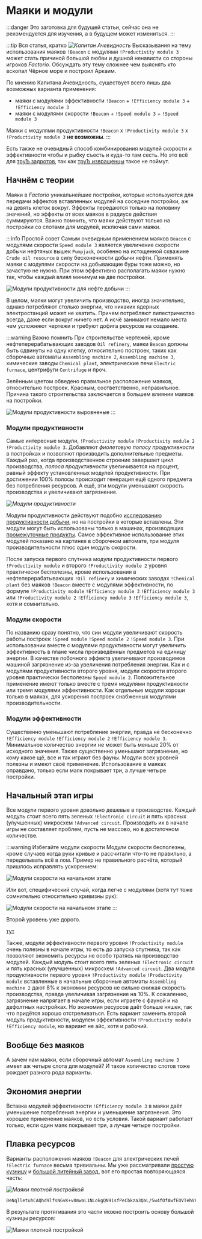 # Маяки и модули

:::danger
Это заготовка для будущей статьи, сейчас она не рекомендуется для изучения, а в будущем может измениться.
:::

:::tip Вся статья, кратко *![Капитан Ачевидность](../_images/CaptainObvious.jpeg#right)*
Высказывания на тему использования маяков `!Beacon` с модулями `!Productivity module 3` может стать причиной большой любви и душной ненависти со стороны игроков *Factorio*. Обсуждать эту тему сложнее чем выяснять кто вскопал Чёрное море и построил Аркаим.

По мнению Капитана Ачевидность, существует всего лишь два возможных варианта применения:

- маяки с модулями эффективности `!Beacon` + `!Efficiency module 3` + `!Efficiency module 3`
- маяки с модулями скорости `!Beacon` + `!Speed module 3` + `!Speed module 3`

Маяки с модулями продуктивности `!Beacon` x `!Productivity module 3` x `!Productivity module 3` **не возможны**.
:::

Есть также не очевидный способ комбинирования модулей скорости и эффективности чтобы и рыбку съесть и куда-то там сесть. Но это всё для [труЪ задротов](../Additionals/NerdsVsGeeks.md#народные-деффутаты), так как [труЪ извращенцы](../Additionals/NerdsVsGeeks.md#озабоченные-гигагерцами-и-тэрафлопсами) такое не поймут.

## Начнём с теории

Маяки в *Factorio* уникальнейшие постройки, которые используются для передачи эффектов вставленных модулей на соседние постройки, аж на девять клеток вокруг. Эффекты передаются только на половину значений, но эффекты от всех маяков в радиусе действия суммируются. Важно помнить, что маяки действуют только на постройки со слотами для модулей, исключая сами маяки.

:::info Простой совет
Самым очевидным применением маяков `Beacon` с модулями скорости `Speed module 3` является увеличение скорости добычи нефтяных вышек `Pumpjack`, особенно на истощенной скважине `Crude oil resource` в силу бесконечности добычи нефти. Применять маяки с модулями скорости на добывающие буры тоже можно, но зачастую не нужно. При этом эффективно располагать маяки нужно так, чтобы каждый влиял минимум на две постройки.

![Модули продуктивности для нефте добычи](./images/BeaconsAndModules.04.jpg)
:::

В целом, маяки могут увеличить производство, иногда значительно, однако потребляют столько энергии, что никаких ядерных электростанций может не хватить. Причем потребляют липестричество всегда, даже если вокруг ничего нет. А исчё занимают немало места чем усложняют чертежи и требуют дофига ресурсов на создание.

:::warning Важно помнить
При строительстве чертежей, кроме нефтеперерабатывающих заводов `Oil refinery`, маяки `Beacon` должны быть сдвинуты на одну клетку, относительно построек, таких как сборочные автоматы `Assembling machine 2`, `Assembling machine 3`, химические заводы `Chemical plant`, электрические печи `Electric furnace`, центрифуги `Centrifuge` и проч.

Зелённым цветом обведено правильное расположение маяков, относительно построек. Красным, соответственно, неправильное. Причина такого строительства заключается в большем влиянии маяков на постройки.

![Модули продуктивности выровненые](./images/BeaconsAndModules.05.jpg)
:::

### Модули продуктивности

Самые интересные модули, `!Productivity module` `!Productivity module 2` `!Productivity module 3`. Добавляют *фиолетовую полосу продуктивности* в постройках и позволяют производить дополнительные предметы. Каждый раз, когда производственное строение завершает цикл производства, *полоса продуктивности* увеличивается на процент, равный эффекту установленных модулей продуктивности. При достижении 100% полосы происходит генерация ещё одного предмета без потребления ресурсов. А ещё, эти модули уменьшают скорость производства и увеличивают загрязнение.

*![Модули продуктивности](./images/BeaconsAndModules.03.jpg)*

 Модули продуктивности действуют подобно [исследованию продуктивности добычи](https://wiki.factorio.com/Mining_productivity_(research)), но на постройки в которые вставлены. Эти модули могут быть использованы только в машинах, производящих [промежуточные продукты](https://wiki.factorio.com/Category:Intermediate_products). Самое эффективное использование этих модулей показано на картинке в сборочном автомате, три модуля производительности плюс один модуль скорости.

 После запуска первого спутника модули продуктивности первого `!Productivity module` и второго `!Productivity module 2` уровня практически бесполезны, кроме использования в нефтеперерабатывающих `!Oil refinery` и химических заводах `!Chemical plant` без маяков `!Beacon` вместе с модулями эффективности, по формуле `!Productivity module` `!Efficiency module 3` `!Efficiency module 3` или `!Productivity module 2` `!Efficiency module 3` `!Efficiency module 3`, хотя и сомнительно.

### Модули скорости

По названию сразу понятно, что сии модули увеличивают скорость работы построек `!Speed module` `!Speed module 2` `!Speed module 3`. При использовании вместе с модулями продуктивности могут увеличить эффективность в плане числа произведённых предметов на единицу энергии. В качестве побочного эффекта увеличивают производимое машиной загрязнение из-за увеличения потребления энергии.  Как и с модулями продуктивности второго уровня, модули скорости второго уровня практически бесполезны `Speed module 2`. Положительное применение имеют только вместе с тремя модулями продуктивности или тремя модулями эффективности. Как отдельные модули хороши только в маяках, для ускорения построек снабженных модулями производительности.

### Модули эффективности

Существенно уменьшают потребление энергии, правда не бесконечно `!Efficiency module` `!Efficiency module 2` `!Efficiency module 3`. Минимальное количество энергии не может быть меньше 20% от исходного значения. Также существенно уменьшают загрязнение, но кому какое щё, все и так играют без фауны. Модули всех уровней полезны и имеют своё применение. Использование в маяках оправдано, только если маяк покрывает три, а лучше четыре постройки.

## Начальный этап игры

Все модули первого уровня довольно дешевые в производстве. Каждый модуль стоит всего пять зеленых `!Electronic circuit` и пять красных (улучшенных) микросхем `!Advanced circuit`. Производить их в начале игры не составляет проблем, пусть не массово, но в достаточном количестве.

:::warning Избегайте модули скорости
Модули скорости бесполезны, кроме случаев когда руки кривые и рассчитали что-то не правильно, а переделывать всё в лом. Пример не правильного расчёта, который пришлось исправлять ускорением:

![Модули скорости на начальном этапе](./images/BeaconsAndModules.07.jpg)

Или вот, специфический случай, когда легче с модулями (хотя тут тоже сомнительно относительно кривизны рук):

![Модули скорости на начальном этапе](./images/BeaconsAndModules.06.jpg)
:::

Второй уровень уже дорого.

[тут](../HowToStartNewGame/README.md)

 Также, модули эффективности первого уровня `!Productivity module` очень полезны в начале игры, то есть до запуска спутника, так как позволяют экономить ресурсы не особо тратясь на производство модулей. Каждый модуль стоит всего пять зеленых `!Electronic circuit` и пять красных (улучшенных) микросхем `!Advanced circuit`. Два модуля продуктивности первого уровня `!Productivity module` `!Productivity module` вставленные в начальные сборочные автоматы `Assembling machine 2` дают 8% к экономии ресурсов не сильно снижая скорость производства, правда увеличивая загрязнение на 10%. К сожалению, загрязнение напрягает в начале игры, если играете с фауной и на дефолтных настройках. Но экономия ресурсов даёт больше няшек, так что придётся хорошо отстреливаться. Есть вариант заменить второй модуль продуктивности, модулем эффективности `!Productivity module` `!Efficiency module`, но вариант не айс, хотя и рабочий.


## Вообще без маяков

А зачем нам маяки, если сборочный автомат `Assembling machine 3` имеет аж четыре слота для модулей? И такое количество слотов тоже рождает разного рода варианты.

## Экономия энергии

Вставка модулей эффективности `!Efficiency module 3` в маяки даёт уменьшение потребления энергии и уменьшение загрязнения. Это хорошее применение маяков, но есть условия. Такой вариант работает только, если один маяк покрывает три, а лучше четыре постройки.


## Плавка ресурсов

Варианты расположения маяков `!Beacon` для электрических печей `!Electric furnace` весьма тривиальны. Мы уже рассматривали [простую кузницу](./README.md#модули-производительности-и-гигаватты-мегаваттов) и [большой литейный завод](./BigOreFoundry.md#плавим-руду-большими-кузницами), вот его простая повторяющаяся часть:

*![Маяки плотной постройкой](./images/BeaconsAndModules.01.jpg)*

```blueprint
0eNqlletuhCAQhd9lfsNGvK+v0mwaL1NLokgQN91sfPeCbkza3QaL/5w4fOfAwfEOVTehVFxoKO4wilJSPdBW8cbWX1CkBG5QsGgmwOtBjFC8mT7eirKzHfomEQrgGnsgIMreVhWWphXsEtGggbD5QgCF5prjSliK27uY+gqVafi9loAcRtNuHlcflJ2S1copsWAjOC6WJWJD+6GZOqQRFOE8kyd86MQfoUdOenyAHjvp2QF64j744IGPPfDphu+x4VNPscNaK15TOXT4dwyrlkDeflbDpOydYcHlhUDm9J8csJ9v9M33x6REWb+wHj500p86UhmJWvOr4brkzvvDyD12wwLPNPLnNNJXYTC2Ow0v/+E/poTPx8Ci/XPCix/vnxRe/GT/rHDzL+trC9v+EQSuqMYFF+Yszs5hlqfnIArief4G41QIvg==
```

В результате протягивания это части можно построить основу большой кузницы ресурсов:

![Маяки плотной постройкой](./images/BeaconsAndModules.02.jpg)





